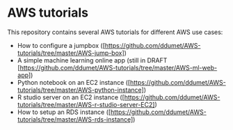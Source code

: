 # AWS tutorials
This repository contains several AWS tutorials for different AWS use cases:
* How to configure a jumpbox ([https://github.com/ddumet/AWS-tutorials/tree/master/AWS-jump-box])
* A simple machine learning online app (still in DRAFT [https://github.com/ddumet/AWS-tutorials/tree/master/AWS-ml-web-app])
* Python notebook on an EC2 instance ([https://github.com/ddumet/AWS-tutorials/tree/master/AWS-python-instance])
* R studio server on an EC2 instance ([https://github.com/ddumet/AWS-tutorials/tree/master/AWS-r-studio-server-EC2])
* How to setup an RDS instance ([https://github.com/ddumet/AWS-tutorials/tree/master/AWS-rds-instance])